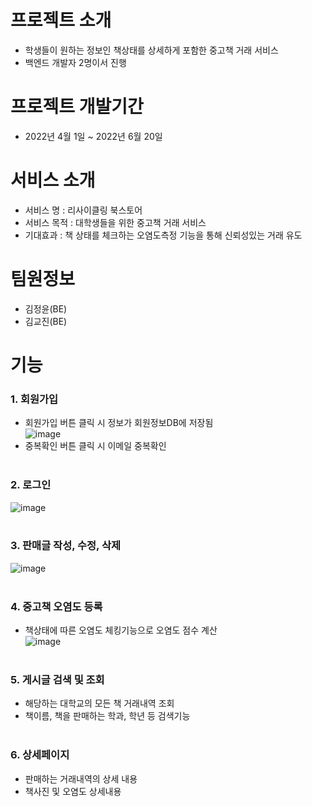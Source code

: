 # 프로젝트 소개 
+ 학생들이 원하는 정보인 책상태를 상세하게 포함한 중고책 거래 서비스
+ 백엔드 개발자 2명이서 진행


# 프로젝트 개발기간 
+ 2022년 4월 1일 ~ 2022년 6월 20일

# 서비스 소개 
+ 서비스 명 : 리사이클링 북스토어
+ 서비스 목적 : 대학생들을 위한 중고책 거래 서비스
+ 기대효과 : 책 상태를 체크하는 오염도측정 기능을 통해 신뢰성있는 거래 유도

# 팀원정보
+ 김정윤(BE)
+ 김교진(BE)

# 기능 
### 1. 회원가입
+ 회원가입 버튼 클릭 시 정보가 회원정보DB에 저장됨<br />
![image](https://github.com/kim-jung-yun/Recycling-Bookstore/assets/138330814/8efb7458-5d26-46c0-8086-747aa9c8b3d6)
+ 중복확인 버튼 클릭 시 이메일 중복확인
<br /><br />

### 2. 로그인<br />
![image](https://github.com/kim-jung-yun/Recycling-Bookstore/assets/138330814/2aef2963-6cc7-4303-bfc3-0ab910641ae4)
<br /><br />

### 3. 판매글 작성, 수정, 삭제<br />
![image](https://github.com/kim-jung-yun/Recycling-Bookstore/assets/138330814/ffca0924-a381-432f-8048-2de95252f1a0)
<br /><br />

### 4. 중고책 오염도 등록<br />
+ 책상태에 따른 오염도 체킹기능으로 오염도 점수 계산<br />
![image](https://github.com/kim-jung-yun/Recycling-Bookstore/assets/138330814/519a799f-f17a-42d6-bc1e-8a0a3e61f21f)
<br /><br />

### 5. 게시글 검색 및 조회<br />
+ 해당하는 대학교의 모든 책 거래내역 조회
+ 책이름, 책을 판매하는 학과, 학년 등 검색기능
<br /><br />

### 6. 상세페이지<br />
+ 판매하는 거래내역의 상세 내용
+ 책사진 및 오염도 상세내용
